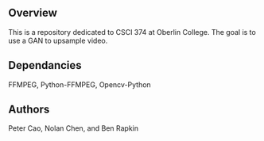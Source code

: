 ## Overview

This is a repository dedicated to CSCI 374 at Oberlin College. The goal is to use a GAN to upsample video.

## Dependancies
FFMPEG, Python-FFMPEG, Opencv-Python

## Authors
Peter Cao, Nolan Chen, and Ben Rapkin
